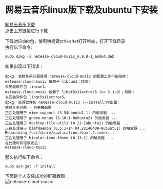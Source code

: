 # 网易云音乐linux版下载及ubuntu下安装

[网易云音乐下载](http://music.163.com/#/download)  
点击上方链接进行下载

下载对应deb包，使用快捷键ctrl+alt+t打开终端，打开下载目录  
执行以下命令:

`sudo dpkg -i netease-cloud-music_0.9.0-1_amd64.deb` 

如果出现以下错误：

```shell
dpkg: 依赖关系问题使得 netease-cloud-music 的配置工作不能继续：
netease-cloud-music 依赖于 libcue1；然而：
未安装软件包 libcue1。
netease-cloud-music 依赖于 libqt5x11extras5 (>= 5.1.0)；然而：
未安装软件包 libqt5x11extras5。
dpkg: 处理软件包 netease-cloud-music (--install)时出错：
依赖关系问题 - 仍未被配置
正在处理用于 mime-support (3.54ubuntu1.1) 的触发器 ...
正在处理用于 gnome-menus (3.10.1-0ubuntu2) 的触发器 ...
正在处理用于 desktop-file-utils (0.22-1ubuntu1) 的触发器 ...
正在处理用于 bamfdaemon (0.5.1+14.04.20140409-0ubuntu1) 的触发器 ...
Rebuilding /usr/share/applications/bamf-2.index...
正在处理用于 hicolor-icon-theme (0.13-1) 的触发器 ...
在处理时有错误发生：
netease-cloud-music
```

那么执行如下命令：

`sudo apt-get -f install`

下面是个人安装成功的屏幕截图：  
![netease-cloud-music](http://o7s72jtji.bkt.clouddn.com/netease.png)
